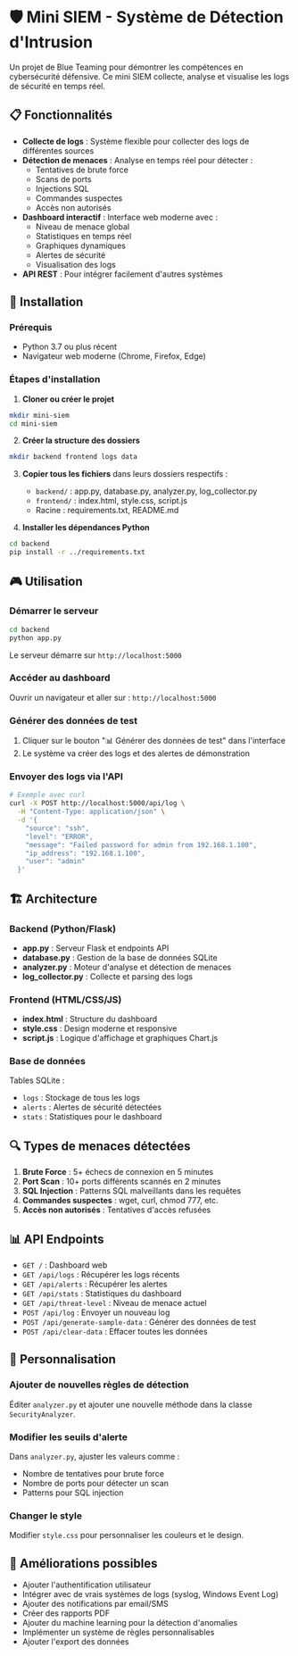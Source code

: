 # 🛡️ Mini SIEM - Système de Détection d'Intrusion

Un projet de Blue Teaming pour démontrer les compétences en cybersécurité défensive. Ce mini SIEM collecte, analyse et visualise les logs de sécurité en temps réel.

## 📋 Fonctionnalités

- **Collecte de logs** : Système flexible pour collecter des logs de différentes sources
- **Détection de menaces** : Analyse en temps réel pour détecter :
  - Tentatives de brute force
  - Scans de ports
  - Injections SQL
  - Commandes suspectes
  - Accès non autorisés
- **Dashboard interactif** : Interface web moderne avec :
  - Niveau de menace global
  - Statistiques en temps réel
  - Graphiques dynamiques
  - Alertes de sécurité
  - Visualisation des logs
- **API REST** : Pour intégrer facilement d'autres systèmes

## 🚀 Installation

### Prérequis

- Python 3.7 ou plus récent
- Navigateur web moderne (Chrome, Firefox, Edge)

### Étapes d'installation

1. **Cloner ou créer le projet**
```bash
mkdir mini-siem
cd mini-siem
```

2. **Créer la structure des dossiers**
```bash
mkdir backend frontend logs data
```

3. **Copier tous les fichiers** dans leurs dossiers respectifs :
   - `backend/` : app.py, database.py, analyzer.py, log_collector.py
   - `frontend/` : index.html, style.css, script.js
   - Racine : requirements.txt, README.md

4. **Installer les dépendances Python**
```bash
cd backend
pip install -r ../requirements.txt
```

## 🎮 Utilisation

### Démarrer le serveur

```bash
cd backend
python app.py
```

Le serveur démarre sur `http://localhost:5000`

### Accéder au dashboard

Ouvrir un navigateur et aller sur : `http://localhost:5000`

### Générer des données de test

1. Cliquer sur le bouton "📊 Générer des données de test" dans l'interface
2. Le système va créer des logs et des alertes de démonstration

### Envoyer des logs via l'API

```bash
# Exemple avec curl
curl -X POST http://localhost:5000/api/log \
  -H "Content-Type: application/json" \
  -d '{
    "source": "ssh",
    "level": "ERROR",
    "message": "Failed password for admin from 192.168.1.100",
    "ip_address": "192.168.1.100",
    "user": "admin"
  }'
```

## 🏗️ Architecture

### Backend (Python/Flask)

- **app.py** : Serveur Flask et endpoints API
- **database.py** : Gestion de la base de données SQLite
- **analyzer.py** : Moteur d'analyse et détection de menaces
- **log_collector.py** : Collecte et parsing des logs

### Frontend (HTML/CSS/JS)

- **index.html** : Structure du dashboard
- **style.css** : Design moderne et responsive
- **script.js** : Logique d'affichage et graphiques Chart.js

### Base de données

Tables SQLite :
- `logs` : Stockage de tous les logs
- `alerts` : Alertes de sécurité détectées
- `stats` : Statistiques pour le dashboard

## 🔍 Types de menaces détectées

1. **Brute Force** : 5+ échecs de connexion en 5 minutes
2. **Port Scan** : 10+ ports différents scannés en 2 minutes
3. **SQL Injection** : Patterns SQL malveillants dans les requêtes
4. **Commandes suspectes** : wget, curl, chmod 777, etc.
5. **Accès non autorisés** : Tentatives d'accès refusées

## 📊 API Endpoints

- `GET /` : Dashboard web
- `GET /api/logs` : Récupérer les logs récents
- `GET /api/alerts` : Récupérer les alertes
- `GET /api/stats` : Statistiques du dashboard
- `GET /api/threat-level` : Niveau de menace actuel
- `POST /api/log` : Envoyer un nouveau log
- `POST /api/generate-sample-data` : Générer des données de test
- `POST /api/clear-data` : Effacer toutes les données

## 🎨 Personnalisation

### Ajouter de nouvelles règles de détection

Éditer `analyzer.py` et ajouter une nouvelle méthode dans la classe `SecurityAnalyzer`.

### Modifier les seuils d'alerte

Dans `analyzer.py`, ajuster les valeurs comme :
- Nombre de tentatives pour brute force
- Nombre de ports pour détecter un scan
- Patterns pour SQL injection

### Changer le style

Modifier `style.css` pour personnaliser les couleurs et le design.

## 🚧 Améliorations possibles

- Ajouter l'authentification utilisateur
- Intégrer avec de vrais systèmes de logs (syslog, Windows Event Log)
- Ajouter des notifications par email/SMS
- Créer des rapports PDF
- Ajouter du machine learning pour la détection d'anomalies
- Implémenter un système de règles personnalisables
- Ajouter l'export des données

